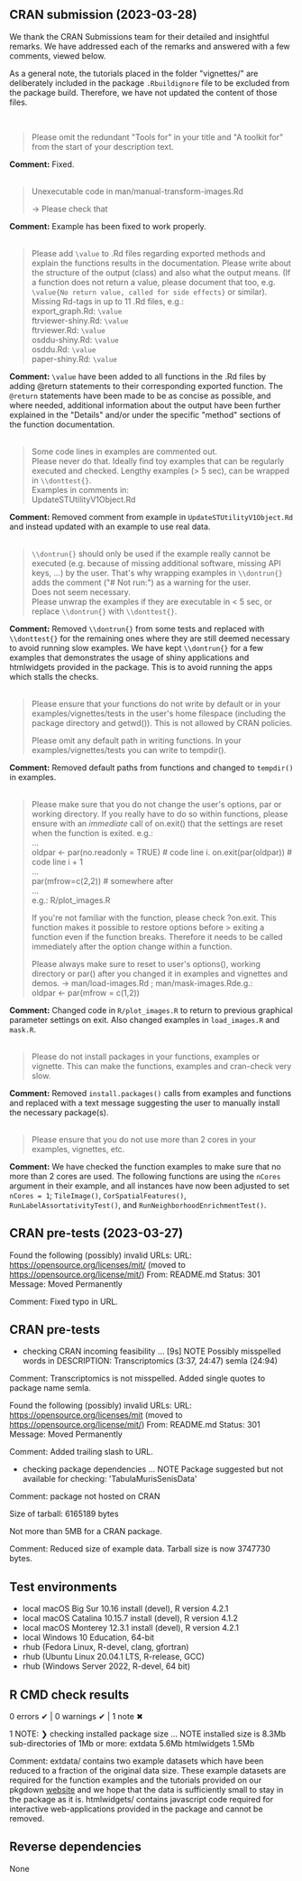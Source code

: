 ## CRAN submission (2023-03-28)

We thank the CRAN Submissions team for their detailed and insightful remarks. We have addressed each of the remarks and answered with a few comments, viewed below.

As a general note, the tutorials placed in the folder "vignettes/" are deliberately included in the package `.Rbuildignore` file to be excluded from the package build. Therefore, we have not updated the content of those files.

<br>

> Please omit the redundant "Tools for" in your title and "A toolkit for" from the start of your description text.

__Comment:__ Fixed.
<br><br>

> Unexecutable code in man/manual-transform-images.Rd  
> 
> -> Please check that

__Comment:__ Example has been fixed to work properly.
<br><br>

> Please add `\value` to .Rd files regarding exported methods and explain the functions results in the documentation. Please write about the structure of the output (class) and also what the output means. (If a function does not return a value, please document that too, e.g. `\value{No return value, called for side effects}` or similar). 
Missing Rd-tags in up to 11 .Rd files, e.g.:  
> export_graph.Rd: `\value`  
> ftrviewer-shiny.Rd: `\value`  
> ftrviewer.Rd: `\value`  
> osddu-shiny.Rd: `\value`  
> osddu.Rd: `\value`  
> paper-shiny.Rd: `\value`  

__Comment:__ `\value` have been added to all functions in the .Rd files by adding @return statements to their corresponding exported function. The `@return` statements have been made to be as concise as possible, and where needed, additional information about the output have been further explained in the "Details" and/or under the specific "method" sections of the function documentation.
<br><br>

> Some code lines in examples are commented out.  
> Please never do that. Ideally find toy examples that can be regularly executed and checked. Lengthy examples (> 5 sec), can be wrapped in `\\donttest{}`.  
> Examples in comments in:  
> UpdateSTUtilityV1Object.Rd  

__Comment:__ Removed comment from example in `UpdateSTUtilityV1Object.Rd` and instead updated with an example to use real data.
<br><br>

> `\\dontrun{}` should only be used if the example really cannot be executed (e.g. because of missing additional software, missing API keys, ...) by the user. That's why wrapping examples in `\\dontrun{}` adds the comment ("# Not run:") as a warning for the user.  
> Does not seem necessary.  
> Please unwrap the examples if they are executable in < 5 sec, or replace `\\dontrun{}` with `\\donttest{}`.  

__Comment:__ Removed `\\dontrun{}` from some tests and replaced with `\\donttest{}` for the remaining ones where they are still deemed necessary to avoid running slow examples. We have kept `\\dontrun{}` for a few examples that demonstrates the usage of shiny applications and htmlwidgets provided in the package. This is to avoid running the apps which stalls the checks.
<br><br>

> Please ensure that your functions do not write by default or in your examples/vignettes/tests in the user's home filespace (including the package directory and getwd()). This is not allowed by CRAN policies.  
>
> Please omit any default path in writing functions. In your examples/vignettes/tests you can write to tempdir().  

__Comment:__ Removed default paths from functions and changed to `tempdir()` in examples.
<br><br>

> Please make sure that you do not change the user's options, par or working directory. If you really have to do so within functions, please ensure with an *immediate* call of on.exit() that the settings are reset when the function is exited. e.g.:  
> ...  
> oldpar <- par(no.readonly = TRUE)  # code line i. 
> on.exit(par(oldpar))  # code line i + 1  
> ...  
> par(mfrow=c(2,2))  # somewhere after  
> ...  
> e.g.: R/plot_images.R  
>
> If you're not familiar with the function, please check ?on.exit. This function makes it possible to restore options before > exiting a function even if the function breaks. Therefore it needs to be called immediately after the option change within a function.  
> 
> Please always make sure to reset to user's options(), working directory or par() after you changed it in examples and vignettes and demos. -> man/load-images.Rd ; man/mask-images.Rde.g.:  
> oldpar <- par(mfrow = c(1,2))

__Comment:__ Changed code in `R/plot_images.R` to return to previous graphical parameter settings on exit. Also changed examples in `load_images.R` and `mask.R`.
<br><br>

> Please do not install packages in your functions, examples or vignette. This can make the functions, examples and cran-check very slow.

__Comment:__ Removed `install.packages()` calls from examples and functions and replaced with a text message suggesting the user to manually install the necessary package(s).
<br><br>

> Please ensure that you do not use more than 2 cores in your examples, vignettes, etc.

__Comment:__ We have checked the function examples to make sure that no more than 2 cores are used. The following functions are using the `nCores` argument in their example, and all instances have now been adjusted to set `nCores = 1`; `TileImage()`, `CorSpatialFeatures()`, `RunLabelAssortativityTest()`, and `RunNeighborhoodEnrichmentTest()`.  


## CRAN pre-tests (2023-03-27)

Found the following (possibly) invalid URLs:
  URL: https://opensource.org/licenses/mit/ (moved to https://opensource.org/license/mit/)
    From: README.md
    Status: 301
    Message: Moved Permanently
    
Comment: Fixed typo in URL.

## CRAN pre-tests

* checking CRAN incoming feasibility ... [9s] NOTE
Possibly misspelled words in DESCRIPTION:
  Transcriptomics (3:37, 24:47)
  semla (24:94)
  
Comment: Transcriptomics is not misspelled. Added single quotes to package name semla.

Found the following (possibly) invalid URLs:
  URL: https://opensource.org/licenses/mit (moved to https://opensource.org/license/mit/)
    From: README.md
    Status: 301
    Message: Moved Permanently
    
Comment: Added trailing slash to URL.

* checking package dependencies ... NOTE
Package suggested but not available for checking: 'TabulaMurisSenisData'

Comment: package not hosted on CRAN

Size of tarball: 6165189 bytes

Not more than 5MB for a CRAN package.

Comment: Reduced size of example data. Tarball size is now 3747730 bytes.


## Test environments

* local macOS Big Sur 10.16 install (devel), R version 4.2.1
* local macOS Catalina 10.15.7 install (devel), R version 4.1.2
* local macOS Monterey 12.3.1 install (devel), R version 4.2.1
* local Windows 10 Education, 64-bit
* rhub (Fedora Linux, R-devel, clang, gfortran)
* rhub (Ubuntu Linux 20.04.1 LTS, R-release, GCC)
* rhub (Windows Server 2022, R-devel, 64 bit)

## R CMD check results

0 errors ✔ | 0 warnings ✔ | 1 note ✖

1 NOTE:
❯ checking installed package size ... NOTE
    installed size is  8.3Mb
    sub-directories of 1Mb or more:
      extdata       5.6Mb
      htmlwidgets   1.5Mb

Comment: 
extdata/ contains two example datasets which have been reduced to a fraction of the 
original data size. These example datasets are required for the function examples and 
the tutorials provided on our pkgdown [website](https://github.com/ludvigla/semla) and
we hope that the data is sufficiently small to stay in the package as it is.
htmlwidgets/ contains javascript code required for interactive web-applications provided 
in the package and cannot be removed.

## Reverse dependencies

None
